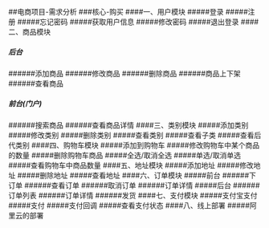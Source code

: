 ##电商项目-需求分析
###核心-购买
####一、用户模块
#####登录
#####注册
#####忘记密码
#####获取用户信息
#####修改密码
#####退出登录
####二、商品模块
##### 后台
######添加商品
######修改商品
######删除商品
######商品上下架
######查看商品
##### 前台(门户)
######搜索商品
######查看商品详情
####三、类别模块
#####添加类别
#####修改类别
#####删除类别
#####查看类别
#####查看子类
#####查看后代类别
####四、购物车模块
#####添加到购物车
#####修改购物车中某个商品的数量
#####删除购物车商品
#####全选/取消全选
#####单选/取消单选
#####查看购物车中商品数量
####五、地址模块
#####添加地址
#####修改地址
#####删除地址
#####查看地址
####六、订单模块
#####前台
######下订单
######查看订单
######取消订单
######订单详情
#####后台
######订单列表
######订单详情
######发货
####七、支付模块
#####支付宝支付
#####支付
#####支付回调
#####查看支付状态
####八、线上部署
#####阿里云的部署
